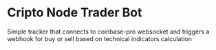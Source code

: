 # Cripto Node Trader Bot

Simple tracker that connects to coinbase-pro websocket and triggers a webhook for buy or sell based on technical indicators calculation
